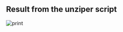 ## Result from the unziper script
![print](https://user-images.githubusercontent.com/62411708/228693720-75406a45-8fa2-4e02-bbe7-8aedc4136a0b.png)

